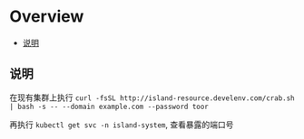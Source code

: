 
# Overview

- [说明](#说明)

<a name="说明"></a>
## 说明

在现有集群上执行
`curl -fsSL http://island-resource.develenv.com/crab.sh | bash -s -- --domain example.com --password toor`

再执行
`kubectl get svc -n island-system`, 查看暴露的端口号